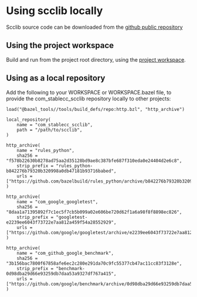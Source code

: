 # Using scclib locally

Scclib source code can be downloaded from the
[github public repository](https://github.com/stablecc/scclib/archive/refs/heads/master.zip)

## Using the project workspace

Build and run from the project root directory, using the [project workspace](WORKSPACE.bazel).

## Using as a local repository

Add the following to your WORKSPACE or WORKSPACE.bazel file, to provide the com_stablecc_scclib
repository locally to other projects:
```
load("@bazel_tools//tools/build_defs/repo:http.bzl", "http_archive")

local_repository(
    name = "com_stablecc_scclib",
    path = "/path/to/scclib",
)

http_archive(
    name = "rules_python",
    sha256 = "f578b22630b8278ad75aa2d35128bd9ae8c387bfe687f310eda0e24404d2e6c8",
    strip_prefix = "rules_python-b842276b79320b320998a0db47181b93716babed",
    urls = ["https://github.com/bazelbuild/rules_python/archive/b842276b79320b320998a0db47181b93716babed.zip"],
)

http_archive(
    name = "com_google_googletest",
    sha256 = "8daa1a71395892f7c1ec5f7cb5b099a02e606be720d62f1a6a98f8f8898ec826",
    strip_prefix = "googletest-e2239ee6043f73722e7aa812a459f54a28552929",
    urls = ["https://github.com/google/googletest/archive/e2239ee6043f73722e7aa812a459f54a28552929.zip"],
)

http_archive(
    name = "com_github_google_benchmark",
    sha256 = "3b156bac7800f67858afe6ec2c280e291da70c9fc55377cb47ac11cc83f3128e",
    strip_prefix = "benchmark-0d98dba29d66e93259db7daa53a9327df767a415",
    urls = ["https://github.com/google/benchmark/archive/0d98dba29d66e93259db7daa53a9327df767a415.zip"],
)
```